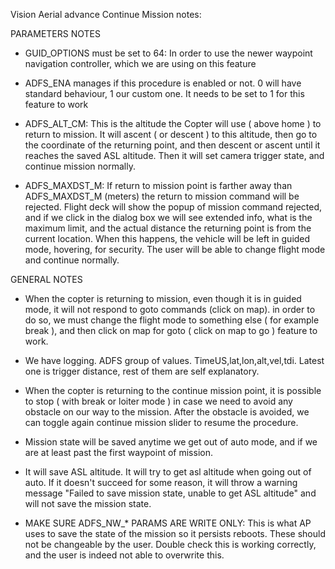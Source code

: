 Vision Aerial advance Continue Mission notes:

PARAMETERS NOTES

- GUID_OPTIONS must be set to 64: In order to use the newer waypoint navigation controller, which we are using on this feature

- ADFS_ENA manages if this procedure is enabled or not. 0 will have standard behaviour, 1 our custom one. It needs to be set to 1
  for this feature to work

- ADFS_ALT_CM: This is the altitude the Copter will use ( above home ) to return to mission. It will ascent ( or descent ) to this altitude,
  then go to the coordinate of the returning point, and then descent or ascent until it reaches the saved ASL altitude. Then it will set camera
  trigger state, and continue mission normally.

- ADFS_MAXDST_M: If return to mission point is farther away than ADFS_MAXDST_M (meters) the return to mission command will be rejected. Flight deck will 
  show the popup of mission command rejected, and if we click in the dialog box we will see extended info, what is the maximum limit, and the 
  actual distance the returning point is from the current location. When this happens, the vehicle will be left in guided mode, hovering, for security.
  The user will be able to change flight mode and continue normally.

GENERAL NOTES

- When the copter is returning to mission, even though it is in guided mode, it will not respond to goto commands (click on map). 
  in order to do so, we must change the flight mode to something else ( for example break ), and then click on map for goto ( click on map to go )
  feature to work.

- We have logging. ADFS group of values. TimeUS,lat,lon,alt,vel,tdi. Latest one is trigger distance, rest of them are self explanatory.

- When the copter is returning to the continue mission point, it is possible to stop ( with break or loiter mode ) in case we need to avoid
  any obstacle on our way to the mission. After the obstacle is avoided, we can toggle again continue mission slider to resume the procedure.

- Mission state will be saved anytime we get out of auto mode, and if we are at least past the first waypoint of mission.

- It will save ASL altitude. It will try to get asl altitude when going out of auto. If it doesn't succeed for some reason, it will 
  throw a warning message "Failed to save mission state, unable to get ASL altitude" and will not save the mission state.

- MAKE SURE ADFS_NW_* PARAMS ARE WRITE ONLY: This is what AP uses to save the state of the mission so it persists reboots. These should not
  be changeable by the user. Double check this is working correctly, and the user is indeed not able to overwrite this.
